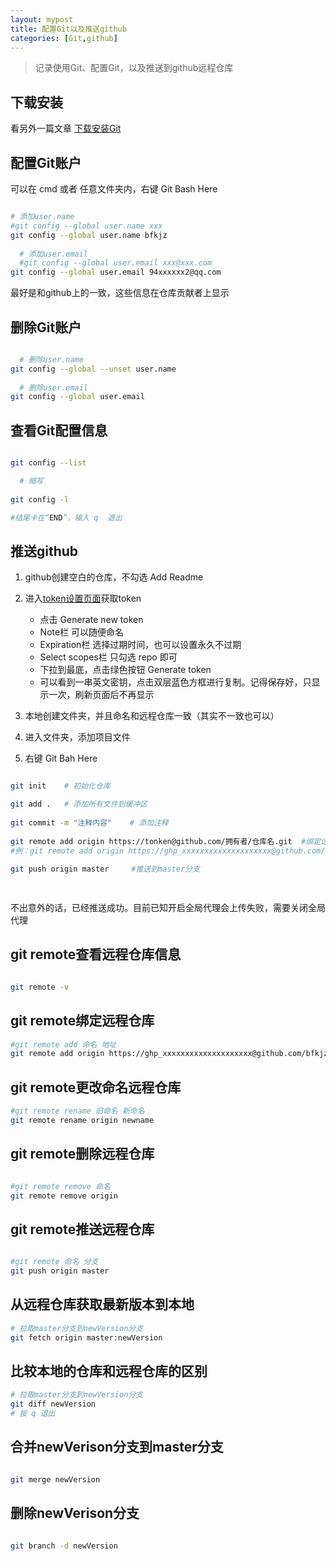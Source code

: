 ```yaml
---
layout: mypost
title: 配置Git以及推送github
categories: [Git,github]
---  
```


> 记录使用Git、配置Git，以及推送到github远程仓库  

## 下载安装  

看另外一篇文章 [下载安装Git](https://) 

## 配置Git账户  
可以在 cmd 或者 任意文件夹内，右键 Git Bash Here

```bash  

# 添加user.name  
#git config --global user.name xxx
git config --global user.name bfkjz
  
  # 添加user.email  
  #git config --global user.email xxx@xxx.com
git config --global user.email 94xxxxxx2@qq.com  

```  
最好是和github上的一致，这些信息在仓库贡献者上显示  



## 删除Git账户  

```bash    

  # 删除user.name  
git config --global --unset user.name
 
  # 删除user.email  
git config --global user.email  

```    


## 查看Git配置信息  
```bash  

git config --list  

  # 缩写  
  
git config -l

#结尾卡在“END”，输入 q  退出  

```   
  
  

## 推送github  

1. github创建空白的仓库，不勾选 Add Readme  

1. 进入[token设置页面](https://github.com/settings/tokens)获取token  
    - 点击 Generate new token  
    - Note栏 可以随便命名  
    - Expiration栏 选择过期时间，也可以设置永久不过期  
    - Select scopes栏 只勾选 repo 即可  
    - 下拉到最底，点击绿色按钮 Generate token  
    - 可以看到一串英文密钥，点击双层蓝色方框进行复制。记得保存好，只显示一次，刷新页面后不再显示  
  
  
1. 本地创建文件夹，并且命名和远程仓库一致（其实不一致也可以）  
1. 进入文件夹，添加项目文件  
1. 右键 Git Bah Here  

 
```bash  

git init    # 初始化仓库  

git add .   # 添加所有文件到缓冲区  
  
git commit -m "注释内容"    # 添加注释  
  
git remote add origin https://tonken@github.com/拥有者/仓库名.git  #绑定远程仓库  
#例：git remote add origin https://ghp_xxxxxxxxxxxxxxxxxxxx@github.com/bfkjz/bfkjz.github.io.git
  
git push origin master     #推送到master分支

 
```  
不出意外的话，已经推送成功。目前已知开启全局代理会上传失败，需要关闭全局代理  
    
  

## git remote查看远程仓库信息  
```bash 

git remote -v  

```    
## git remote绑定远程仓库  
```bash  
#git remote add 命名 地址  
git remote add origin https://ghp_xxxxxxxxxxxxxxxxxxxx@github.com/bfkjz/bfkjz.github.io.git
```   
## git remote更改命名远程仓库  
```bash
#git remote rename 旧命名 新命名
git remote rename origin newname
```   
## git remote删除远程仓库  
```bash  

#git remote remove 命名 
git remote remove origin  

```   
## git remote推送远程仓库  
```bash  

#git remote 命名 分支  
git push origin master  

```   

## 从远程仓库获取最新版本到本地  
```bash  
# 拉取master分支到newVersion分支
git fetch origin master:newVersion

```   

## 比较本地的仓库和远程仓库的区别
```bash  
# 拉取master分支到newVersion分支
git diff newVersion  
# 按 q 退出

```   

## 合并newVerison分支到master分支
```bash  

git merge newVersion

```   

## 删除newVerison分支
```bash  

git branch -d newVersion

``` 

